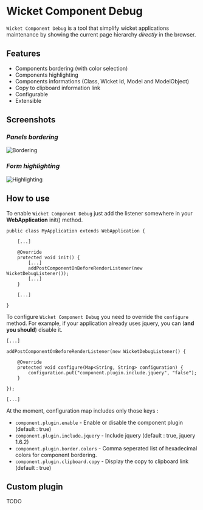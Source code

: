 

Wicket Component Debug
============================

`Wicket Component Debug` is a tool that simplify wicket applications maintenance by showing the current page hierarchy _directly_ in the browser.


Features
--------

* Components bordering (with color selection)
* Components highlighting
* Components informations (Class, Wicket Id, Model and ModelObject)
* Copy to clipboard information link
* Configurable
* Extensible


Screenshots
--------

### _Panels bordering_

![Bordering](https://github.com/Zenika/wicket-component-debug/raw/gh-pages/screenshot-1.png)  


###  _Form highlighting_

![Highlighting](https://github.com/Zenika/wicket-component-debug/raw/gh-pages/screenshot-2.png)

How to use
--------

To enable `Wicket Component Debug` just add the listener somewhere in your __WebApplication__ init() method.

    public class MyApplication extends WebApplication {

        [...]

        @Override
        protected void init() {
            [...]
            addPostComponentOnBeforeRenderListener(new WicketDebugListener());
            [...]
        }

        [...]

    }

To configure `Wicket Component Debug` you need to override the `configure` method.
For example, if your application already uses jquery, you can (__and you should__) disable it.

	[...]

	addPostComponentOnBeforeRenderListener(new WicketDebugListener() {
		
		@Override
		protected void configure(Map<String, String> configuration) {
			configuration.put("component.plugin.include.jquery", "false");
		}
		
	});
	
	[...]
	
At the moment, configuration map includes only those keys :

* `component.plugin.enable` - Enable or disable the component plugin (default : true)
* `component.plugin.include.jquery` - Include jquery (default : true, jquery 1.6.2)
* `component.plugin.border.colors` - Comma seperated list of hexadecimal colors for component bordering.
* `component.plugin.clipboard.copy` - Display the copy to clipboard link (default : true)

Custom plugin
--------

TODO
